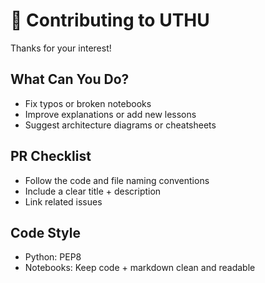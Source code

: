 # 🤝 Contributing to UTHU

Thanks for your interest!

## What Can You Do?
- Fix typos or broken notebooks
- Improve explanations or add new lessons
- Suggest architecture diagrams or cheatsheets

## PR Checklist
- Follow the code and file naming conventions
- Include a clear title + description
- Link related issues

## Code Style
- Python: PEP8
- Notebooks: Keep code + markdown clean and readable